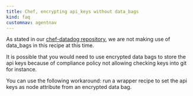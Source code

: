 ```yaml
---
title: Chef, encrypting api_keys without data_bags
kind: faq
customnav: agentnav
---
```


As stated in our [chef-datadog repository](https://github.com/DataDog/chef-datadog), we are not making use of data_bags in this recipe at this time.

It is possible that you would need to use encrypted data bags to store the api keys because of compliance policy not allowing checking keys into git for instance.

You can use the following workaround: run a wrapper recipe to set the api keys as node attribute from an encrypted data bag.
